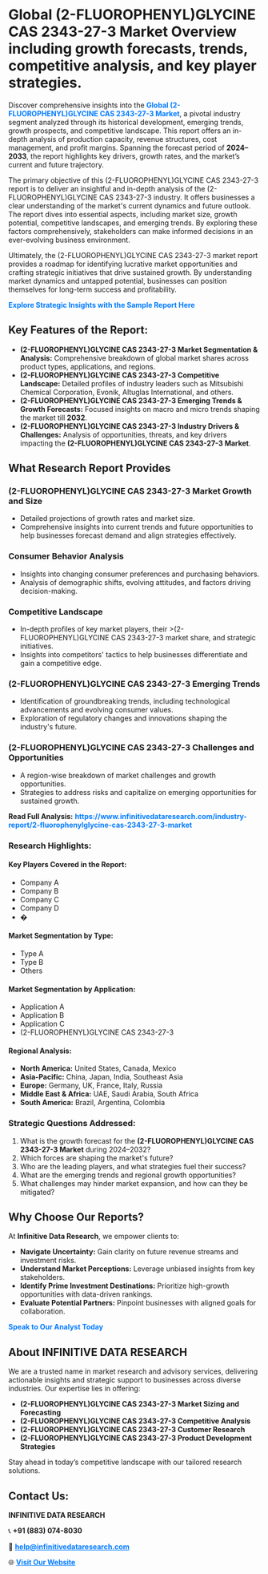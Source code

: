 <h1>Global (2-FLUOROPHENYL)GLYCINE CAS 2343-27-3 Market Overview including growth forecasts, trends, competitive analysis, and key player strategies.</h1>
<p>
Discover comprehensive insights into the 
<a href="https://www.infinitivedataresearch.com/industry-report/2-fluorophenylglycine-cas-2343-27-3-market" rel="dofollow" style="color: #007BFF; text-decoration: none;"><strong>Global (2-FLUOROPHENYL)GLYCINE CAS 2343-27-3 Market</strong></a>, a pivotal industry segment analyzed through its historical development, emerging trends, growth prospects, and competitive landscape. This report offers an in-depth analysis of production capacity, revenue structures, cost management, and profit margins. Spanning the forecast period of <strong>2024–2033</strong>, the report highlights key drivers, growth rates, and the market’s current and future trajectory.
</p>
<p>
The primary objective of this (2-FLUOROPHENYL)GLYCINE CAS 2343-27-3 report is to deliver an insightful and in-depth analysis of the (2-FLUOROPHENYL)GLYCINE CAS 2343-27-3 industry. It offers businesses a clear understanding of the market's current dynamics and future outlook. The report dives into essential aspects, including market size, growth potential, competitive landscapes, and emerging trends. By exploring these factors comprehensively, stakeholders can make informed decisions in an ever-evolving business environment.
</p>
<p>
Ultimately, the (2-FLUOROPHENYL)GLYCINE CAS 2343-27-3 market report provides a roadmap for identifying lucrative market opportunities and crafting strategic initiatives that drive sustained growth. By understanding market dynamics and untapped potential, businesses can position themselves for long-term success and profitability.
</p>
<p>
<a href="https://www.infinitivedataresearch.com/request-sample/reportId=103921" style="color: #007BFF; text-decoration: none;"><strong>Explore Strategic Insights with the Sample Report Here</strong></a>
</p>

<h2>Key Features of the Report:</h2>
<ul>
<li><strong>(2-FLUOROPHENYL)GLYCINE CAS 2343-27-3 Market Segmentation & Analysis:</strong> Comprehensive breakdown of global market shares across product types, applications, and regions.</li>
<li><strong>(2-FLUOROPHENYL)GLYCINE CAS 2343-27-3 Competitive Landscape:</strong> Detailed profiles of industry leaders such as Mitsubishi Chemical Corporation, Evonik, Altuglas International, and others.</li>
<li><strong>(2-FLUOROPHENYL)GLYCINE CAS 2343-27-3 Emerging Trends & Growth Forecasts:</strong> Focused insights on macro and micro trends shaping the market till <strong>2032</strong>.</li>
<li><strong>(2-FLUOROPHENYL)GLYCINE CAS 2343-27-3 Industry Drivers & Challenges:</strong> Analysis of opportunities, threats, and key drivers impacting the <strong>(2-FLUOROPHENYL)GLYCINE CAS 2343-27-3 Market</strong>.</li>
</ul>

<h2>What Research Report Provides</h2>
<h3>(2-FLUOROPHENYL)GLYCINE CAS 2343-27-3 Market Growth and Size</h3>
<ul>
<li>Detailed projections of growth rates and market size.</li>
<li>Comprehensive insights into current trends and future opportunities to help businesses forecast demand and align strategies effectively.</li>
</ul>

<h3>Consumer Behavior Analysis</h3>
<ul>
<li>Insights into changing consumer preferences and purchasing behaviors.</li>
<li>Analysis of demographic shifts, evolving attitudes, and factors driving decision-making.</li>
</ul>

<h3>Competitive Landscape</h3>
<ul>
<li>In-depth profiles of key market players, their >(2-FLUOROPHENYL)GLYCINE CAS 2343-27-3 market share, and strategic initiatives.</li>
<li>Insights into competitors' tactics to help businesses differentiate and gain a competitive edge.</li>
</ul>

<h3>(2-FLUOROPHENYL)GLYCINE CAS 2343-27-3 Emerging Trends</h3>
<ul>
<li>Identification of groundbreaking trends, including technological advancements and evolving consumer values.</li>
<li>Exploration of regulatory changes and innovations shaping the industry's future.</li>
</ul>

<h3>(2-FLUOROPHENYL)GLYCINE CAS 2343-27-3 Challenges and Opportunities</h3>
<ul>
<li>A region-wise breakdown of market challenges and growth opportunities.</li>
<li>Strategies to address risks and capitalize on emerging opportunities for sustained growth.</li>
</ul>
<p><strong>Read Full Analysis:</strong> <a href="https://www.infinitivedataresearch.com/industry-report/2-fluorophenylglycine-cas-2343-27-3-market" rel="dofollow" style="color: #007BFF; text-decoration: none;"><strong>https://www.infinitivedataresearch.com/industry-report/2-fluorophenylglycine-cas-2343-27-3-market</strong></a></p>
<h3>Research Highlights:</h3>
<h4>Key Players Covered in the Report:</h4>
<ul><li>Company A</li><li>Company B</li><li>Company C</li><li>Company D</li><li>�</li></ul>
<h4>Market Segmentation by Type:</h4>
<ul><li>Type A</li><li>Type B</li><li>Others</li></ul>
<h4>Market Segmentation by Application:</h4>
<ul><li>Application A</li><li>Application B</li><li>Application C</li><li>(2-FLUOROPHENYL)GLYCINE CAS 2343-27-3</li></ul>

<h4>Regional Analysis:</h4>
<ul>
<li><strong>North America:</strong> United States, Canada, Mexico</li>
<li><strong>Asia-Pacific:</strong> China, Japan, India, Southeast Asia</li>
<li><strong>Europe:</strong> Germany, UK, France, Italy, Russia</li>
<li><strong>Middle East & Africa:</strong> UAE, Saudi Arabia, South Africa</li>
<li><strong>South America:</strong> Brazil, Argentina, Colombia</li>
</ul>

<h3>Strategic Questions Addressed:</h3>
<ol>
<li>What is the growth forecast for the <strong>(2-FLUOROPHENYL)GLYCINE CAS 2343-27-3 Market</strong> during 2024–2032?</li>
<li>Which forces are shaping the market's future?</li>
<li>Who are the leading players, and what strategies fuel their success?</li>
<li>What are the emerging trends and regional growth opportunities?</li>
<li>What challenges may hinder market expansion, and how can they be mitigated?</li>
</ol>

<h2>Why Choose Our Reports?</h2>
<p>At <strong>Infinitive Data Research</strong>, we empower clients to:</p>
<ul>
<li><strong>Navigate Uncertainty:</strong> Gain clarity on future revenue streams and investment risks.</li>
<li><strong>Understand Market Perceptions:</strong> Leverage unbiased insights from key stakeholders.</li>
<li><strong>Identify Prime Investment Destinations:</strong> Prioritize high-growth opportunities with data-driven rankings.</li>
<li><strong>Evaluate Potential Partners:</strong> Pinpoint businesses with aligned goals for collaboration.</li>
</ul>
<p><a href="https://www.infinitivedataresearch.com/industry-report/2-fluorophenylglycine-cas-2343-27-3-market" rel="dofollow" style="color: #007BFF; text-decoration: none;"><strong>Speak to Our Analyst Today</strong></a></p>

<h2>About INFINITIVE DATA RESEARCH</h2>
<p>We are a trusted name in market research and advisory services, delivering actionable insights and strategic support to businesses across diverse industries. Our expertise lies in offering:</p>
<ul>
<li><strong>(2-FLUOROPHENYL)GLYCINE CAS 2343-27-3 Market Sizing and Forecasting</strong></li>
<li><strong>(2-FLUOROPHENYL)GLYCINE CAS 2343-27-3 Competitive Analysis</strong></li>
<li><strong>(2-FLUOROPHENYL)GLYCINE CAS 2343-27-3 Customer Research</strong></li>
<li><strong>(2-FLUOROPHENYL)GLYCINE CAS 2343-27-3 Product Development Strategies</strong></li>
</ul>
<p>Stay ahead in today’s competitive landscape with our tailored research solutions.</p>

<h2>Contact Us:</h2>
<p><strong>INFINITIVE DATA RESEARCH</strong></p>
<p>📞 <strong>+91 (883) 074-8030</strong></p>
<p>📧 <strong><a href="mailto:help@infinitivedataresearch.com" style="color: #007BFF;">help@infinitivedataresearch.com</a></strong></p>
<p>🌐 <strong><a href="https://www.infinitivedataresearch.com" rel="dofollow" style="color: #007BFF;">Visit Our Website</a></strong></p>